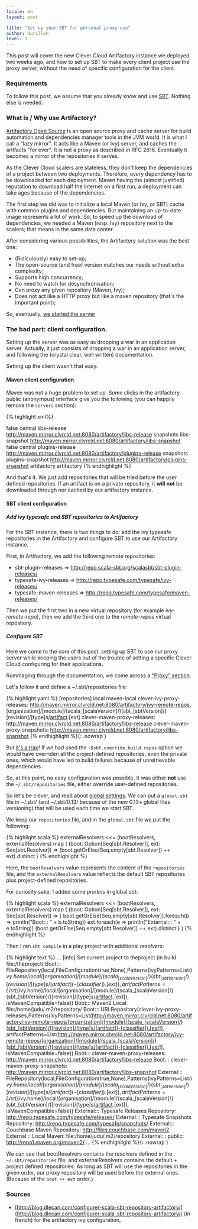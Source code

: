 ```yaml
---
locale: en
layout: post

title: "Set up your SBT for personal proxy use"
author: durillon
level: 1
---
```


This post will cover the new Clever Cloud Artifactory instance we
deployed
two weeks ago, and how to set up SBT to make every client project use the proxy
server, without the need of specific configuration for the client.
<!--more-->

### Requirements

To follow this post, we assume that you already know and use
[SBT](http://scala-sbt.org/). Nothing else is needed.

### What is / Why use Artifactory?

[Artifactory Open Source](http://www.jfrog.com/home/v_artifactory_opensource_overview)
 is an open
source proxy and cache server for build automation and dependencies
manager tools in the JVM world. It is what I call a "lazy mirror". It
acts like a Maven (or Ivy) server, and caches the artifacts "for ever".
It is not a proxy as described in RFC 2616. Eventually it becomes a
mirror of the repositories it serves.

As the Clever Cloud scalers are stateless, they don't keep the
dependencies of a project between two deployments. Therefore, every
dependency has to be downloaded for each deployment. Maven having the
(almost justified) reputation to download half the internet on a first
run, a deployment can take ages because of the dependencies.

The first step we did was to initialize a local Maven (or Ivy, or SBT) cache
with common plugins and dependencies. But maintaining an up-to-date image
represents a lot of work. So, to speed up the download of dependencies,
we needed a Maven (resp. Ivy) repository next to the scalers; that means
in the same data center.

After considering various possibilities, the Artifactory solution was the best one:

* (Ridiculously) easy to set-up;
* The open-source (and free) version matches our needs without extra
  complexity;
* Supports high concurrency;
* No need to watch for desynchronisation;
* Can proxy any given repository (Maven, Ivy);
* Does not act like a HTTP proxy but like a maven repository (that's the
  important point);

So, eventually, [we started the server](http://maven.mirror.clvrcld.net:8080/artifactory/webapp/home.html?0)

### The bad part: client configuration.

Setting up the server was as easy as dropping a war in an application
server. Actually, it just consists of dropping a war in an application
server, and following the (crystal clear, well written) documentation.

Setting up the client wasn't that easy.

#### Maven client configuration

Maven was not a huge problem to set up. Some clicks in the artifactory
public (anonymous) interface give you the following (you can happily
remove the `servers` section):

{% highlight xml%}
<?xml version="1.0" encoding="UTF-8"?>
<settings xsi:schemaLocation="http://maven.apache.org/SETTINGS/1.1.0
http://maven.apache.org/xsd/settings-1.1.0.xsd"
xmlns="http://maven.apache.org/SETTINGS/1.1.0"
	 xmlns:xsi="http://www.w3.org/2001/XMLSchema-instance">
  <profiles>
	 <profile>
		<repositories>
		  <repository>
			 <snapshots>
				<enabled>false</enabled>
			 </snapshots>
			 <id>central</id>
			 <name>libs-release</name>
			 <url>http://maven.mirror.clvrcld.net:8080/artifactory/libs-release</url>
		  </repository>
		  <repository>
			 <snapshots />
			 <id>snapshots</id>
			 <name>libs-snapshot</name>
			 <url>http://maven.mirror.clvrcld.net:8080/artifactory/libs-snapshot</url>
		  </repository>
		</repositories>
		<pluginRepositories>
		  <pluginRepository>
			 <snapshots>
				<enabled>false</enabled>
			 </snapshots>
			 <id>central</id>
			 <name>plugins-release</name>
			 <url>http://maven.mirror.clvrcld.net:8080/artifactory/plugins-release</url>
		  </pluginRepository>
		  <pluginRepository>
			 <snapshots />
			 <id>snapshots</id>
			 <name>plugins-snapshot</name>
			 <url>http://maven.mirror.clvrcld.net:8080/artifactory/plugins-snapshot</url>
		  </pluginRepository>
		</pluginRepositories>
		<id>artifactory</id>
	 </profile>
  </profiles>
  <activeProfiles>
	 <activeProfile>artifactory</activeProfile>
  </activeProfiles>
</settings>
{% endhighlight %}

And that's it. We just add repositories that will be tried before the
user defined repositories. If an artifact is on a private repository, it
**will not** be downloaded through nor cached by our artifactory
instance.

#### SBT client configuration

##### Add ivy typesafe and SBT repositories to Artifactory

For the SBT instance, there is two things to do: add the ivy typesafe
repositories in the Artifactory and configure SBT to use our
Artifactory instance.

First, in Artifactory, we add the following remote repositories:

* sbt-plugin-releases => http://repo.scala-sbt.org/scalasbt/sbt-plugin-releases/
* typesafe-ivy-releases => http://repo.typesafe.com/typesafe/ivy-releases/
* typesafe-maven-releases => http://repo.typesafe.com/typesafe/maven-releases/

Then we put the first two in a new virtual repository (for example
*ivy-remote-repo*), then we add the third one to the *remote-repos* virtual repository.

##### Configure SBT

Here we come to the core of this post: setting up SBT to use our proxy
server while keeping the users out of the trouble of setting a specific
Clever Cloud configuring for their applications.

Rummaging through the documentation, we come across a
["Proxy" section](http://www.scala-sbt.org/release/docs/Detailed-Topics/Proxy-Repositories.html).

Let's follow it and define a ~/.sbt/repositories file:

{% highlight yaml %}
[repositories]
  local
  maven-local
  clever-ivy-proxy-releases: http://maven.mirror.clvrcld.net:8080/artifactory/ivy-remote-repos, [organization]/[module]/(scala_[scalaVersion]/)(sbt_[sbtVersion]/)[revision]/[type]s/[artifact](-[classifier]).[ext]
  clever-maven-proxy-releases: http://maven.mirror.clvrcld.net:8080/artifactory/libs-release
  clever-maven-proxy-snapshots: http://maven.mirror.clvrcld.net:8080/artifactory/libs-snapshot
{% endhighlight %}{: .nowrap }

But [it's a trap](http://instanttrap.com/)! If we had used the
`-Dsbt.override.build.repos` option we would have overriden all the
project-defined repositories, even the private ones, which would have
led to build failures because of unretrievable dependencies.

So, at this point, no easy configuration was possible. It was either
**not** use the `~/.sbt/repositories` file, either override user-defined
repositories.

So let's be clever, and read about
[global settings](http://www.scala-sbt.org/release/docs/Detailed-Topics/Global-Settings.html).
We can put a `global.sbt` file in ~/.sbt/ (and ~/.sbt/0.13/ because of the new 0.13+ global files versioning) that will
be used each time we start SBT.

We keep our `repositories` file, and in the `global.sbt` file we put the following:

{% highlight scala %}
externalResolvers <<= (bootResolvers, externalResolvers) map (
	(boot: Option[Seq[sbt.Resolver]], ext: Seq[sbt.Resolver]) =>
		(boot.getOrElse(Seq.empty[sbt.Resolver]) ++ ext).distinct
)
{% endhighlight %}

Here, the `bootResolvers` value represents the content of the `repositories` file, and the `externalResolvers` value reflects the default SBT repositories plus project-defined repositories.

For curiosity sake, I added some *println*s in global.sbt:

{% highlight scala %}
externalResolvers <<= (bootResolvers, externalResolvers) map (
	(boot: Option[Seq[sbt.Resolver]], ext: Seq[sbt.Resolver]) => {
		boot.getOrElse(Seq.empty[sbt.Resolver]).foreach(b => println("Boot::: " + b.toString))
		ext.foreach(e => println("External::: " + e.toString))
		(boot.getOrElse(Seq.empty[sbt.Resolver]) ++ ext).distinct
	}
)
{% endhighlight %}

Then I ran `sbt compile` in a play project with additional *resolvers*:

{% highlight text %}
...
[info] Set current project to theproject (in build file:/theproject)
Boot::: FileRepository(local,FileConfiguration(true,None),Patterns(ivyPatterns=List(${ivy.home}/local/[organisation]/[module]/(scala_[scalaVersion]/)(sbt_[sbtVersion]/)[revision]/[type]s/[artifact](-[classifier]).[ext]), artifactPatterns=List(${ivy.home}/local/[organisation]/[module]/(scala_[scalaVersion]/)(sbt_[sbtVersion]/)[revision]/[type]s/[artifact](-[classifier]).[ext]), isMavenCompatible=false))
Boot::: Maven2 Local: file:/home/judu/.m2/repository/
Boot::: URLRepository(clever-ivy-proxy-releases,Patterns(ivyPatterns=List(http://maven.mirror.clvrcld.net:8080/artifactory/ivy-remote-repos/[organization]/[module]/(scala_[scalaVersion]/)(sbt_[sbtVersion]/)[revision]/[type]s/[artifact](-[classifier]).[ext]), artifactPatterns=List(http://maven.mirror.clvrcld.net:8080/artifactory/ivy-remote-repos/[organization]/[module]/(scala_[scalaVersion]/)(sbt_[sbtVersion]/)[revision]/[type]s/[artifact](-[classifier]).[ext]), isMavenCompatible=false))
Boot::: clever-maven-proxy-releases: http://maven.mirror.clvrcld.net:8080/artifactory/libs-release
Boot::: clever-maven-proxy-snapshots: http://maven.mirror.clvrcld.net:8080/artifactory/libs-snapshot
External::: FileRepository(local,FileConfiguration(true,None),Patterns(ivyPatterns=List(${ivy.home}/local/[organisation]/[module]/(scala_[scalaVersion]/)(sbt_[sbtVersion]/)[revision]/[type]s/[artifact](-[classifier]).[ext]), artifactPatterns=List(${ivy.home}/local/[organisation]/[module]/(scala_[scalaVersion]/)(sbt_[sbtVersion]/)[revision]/[type]s/[artifact](-[classifier]).[ext]), isMavenCompatible=false))
External::: Typesafe Releases Repository: http://repo.typesafe.com/typesafe/releases/
External::: Typesafe Snapshots Repository: http://repo.typesafe.com/typesafe/snapshots/
External::: Couchbase Maven Repository: http://files.couchbase.com/maven2
External::: Local Maven: file:/home/judu/.m2/repository
External::: public: http://repo1.maven.org/maven2/
...
{% endhighlight %}{: .nowrap }

We can see that bootResolvers contains the resolvers defined in the `~/.sbt/repositories` file, and externalResolvers contains the default + project defined repositories. As long as SBT will use the repositories in the given order, our proxy repository will be used before the external ones. (Because of the `boot ++ ext` order.)


### Sources

* [http://blog.dlecan.com/configurer-scala-sbt-repository-artifactory/](http://blog.dlecan.com/configurer-scala-sbt-repository-artifactory/) (in french) for the artifactory ivy configuration,
